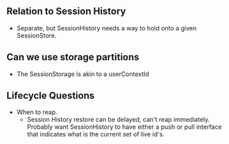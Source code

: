 ## Relation to Session History ##
- Separate, but SessionHistory needs a way to hold onto a given SessionStore.

## Can we use storage partitions ##
- The SessionStorage is akin to a userContextId

## Lifecycle Questions ##
- When to reap.
  - Session History restore can be delayed, can't reap immediately.  Probably
    want SessionHistory to have either a push or pull interface that indicates
    what is the current set of live id's.
